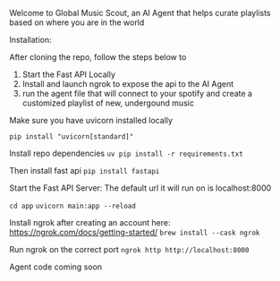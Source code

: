 Welcome to Global Music Scout, an AI Agent that helps curate playlists based on where you are in the world

Installation: 

After cloning the repo, follow the steps below to 
1) Start the Fast API Locally
2) Install and launch ngrok to expose the api to the AI Agent
3) run the agent file that will connect to your spotify and create a customized playlist of new, undergound music

Make sure you have uvicorn installed locally

```pip install "uvicorn[standard]"```

Install repo dependencies
```uv pip install -r requirements.txt```

Then install fast api
```pip install fastapi```

Start the Fast API Server: The default url it will run on is localhost:8000

```cd app```
```uvicorn main:app --reload```

Install ngrok after creating an account here: https://ngrok.com/docs/getting-started/
```brew install --cask ngrok```

Run ngrok on the correct port
```ngrok http http://localhost:8000```

Agent code coming soon
